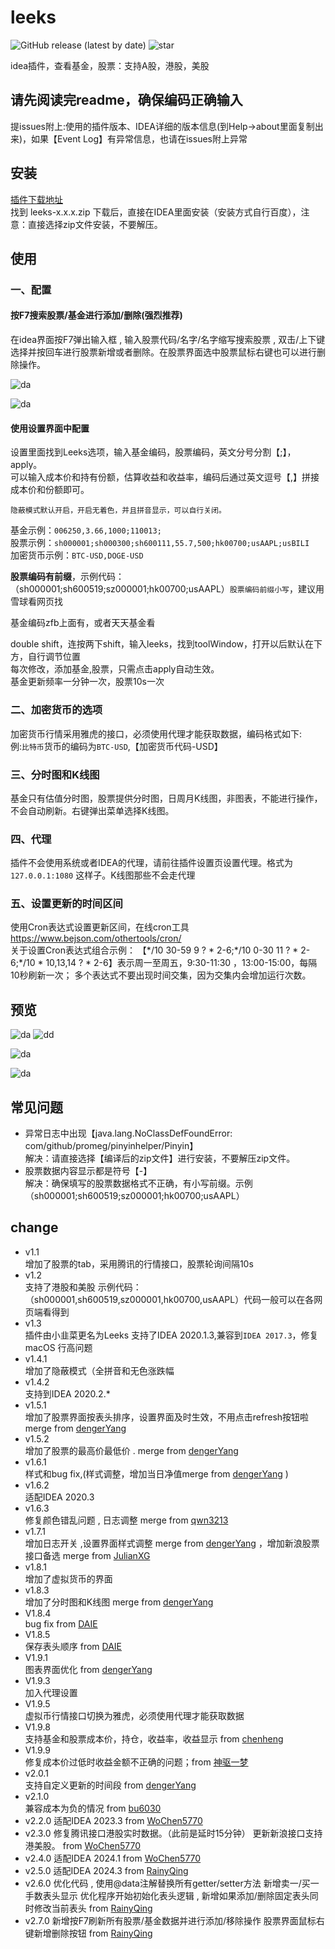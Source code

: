# leeks

![GitHub release (latest by date)](https://img.shields.io/github/v/release/RainyQing/leeks?label=RELEASE&style=flat-square&logo=github&color=green)
![star](https://img.shields.io/github/stars/RainyQing/leeks?style=flat-square&logo=github)

idea插件，查看基金，股票：支持A股，港股，美股

## 请先阅读完readme，确保编码正确输入

提issues附上:使用的插件版本、IDEA详细的版本信息(到Help->about里面复制出来)，如果【Event Log】有异常信息，也请在issues附上异常

## 安装

[插件下载地址](https://github.com/RainyQing/leeks/releases)  
找到 leeks-x.x.x.zip 下载后，直接在IDEA里面安装（安装方式自行百度），注意：直接选择zip文件安装，不要解压。

## 使用

### 一、配置

#### 按F7搜索股票/基金进行添加/删除(强烈推荐)

在idea界面按F7弹出输入框 , 输入股票代码/名字/名字缩写搜索股票 , 双击/上下键选择并按回车进行股票新增或者删除。在股票界面选中股票鼠标右键也可以进行删除操作。

![da](./img3.png)

![da](./img4.png)

#### 使用设置界面中配置

设置里面找到Leeks选项，输入基金编码，股票编码，英文分号分割【;】，apply。    
可以输入成本价和持有份额，估算收益和收益率，编码后通过英文逗号【,】拼接成本价和份额即可。

`隐蔽模式默认开启，开启无着色，并且拼音显示，可以自行关闭。`

基金示例：`006250,3.66,1000;110013;`  
股票示例：`sh000001;sh000300;sh600111,55.7,500;hk00700;usAAPL;usBILI`  
加密货币示例：`BTC-USD,DOGE-USD`

**股票编码有前缀**，示例代码：（sh000001;sh600519;sz000001;hk00700;usAAPL）`股票编码前缀小写`，建议用雪球看网页找

基金编码zfb上面有，或者天天基金看



double shift，连按两下shift，输入leeks，找到toolWindow，打开以后默认在下方，自行调节位置  
每次修改，添加基金,股票，只需点击apply自动生效。    
基金更新频率一分钟一次，股票10s一次

### 二、加密货币的选项

加密货币行情采用雅虎的接口，必须使用代理才能获取数据，编码格式如下:  
例:`比特币`货币的编码为`BTC-USD`,【加密货币代码-USD】

### 三、分时图和K线图

基金只有估值分时图，股票提供分时图，日周月K线图，非图表，不能进行操作，不会自动刷新。右键弹出菜单选择K线图。

### 四、代理

插件不会使用系统或者IDEA的代理，请前往插件设置页设置代理。格式为`127.0.0.1:1080` 这样子。K线图那些不会走代理

### 五、设置更新的时间区间

使用Cron表达式设置更新区间，在线cron工具 https://www.bejson.com/othertools/cron/  
关于设置Cron表达式组合示例：
【\*/10 30-59 9 ? * 2-6;\*/10 0-30 11 ? * 2-6;\*/10 * 10,13,14 ? * 2-6】表示周一至周五，9:30-11:30 ，13:00-15:00，每隔10秒刷新一次；
多个表达式不要出现时间交集，因为交集内会增加运行次数。


## 预览

![da](./img1.png)
![dd](./img2.png)

![da](./img3.png)

![da](./img4.png)

## 常见问题

* 异常日志中出现【java.lang.NoClassDefFoundError: com/github/promeg/pinyinhelper/Pinyin】  
  解决：请直接选择【编译后的zip文件】进行安装，不要解压zip文件。
* 股票数据内容显示都是符号【-】  
  解决：确保填写的股票数据格式不正确，有小写前缀。示例（sh000001;sh600519;sz000001;hk00700;usAAPL）

## change

- v1.1   
  增加了股票的tab，采用腾讯的行情接口，股票轮询间隔10s
- v1.2   
  支持了港股和美股 示例代码：（sh000001,sh600519,sz000001,hk00700,usAAPL）代码一般可以在各网页端看得到
- v1.3    
  插件由小韭菜更名为Leeks
  支持了IDEA 2020.1.3,兼容到`IDEA 2017.3`，修复macOS 行高问题
- v1.4.1   
  增加了隐蔽模式（全拼音和无色涨跌幅
- v1.4.2  
  支持到IDEA 2020.2.*
- v1.5.1  
  增加了股票界面按表头排序，设置界面及时生效，不用点击refresh按钮啦  merge from [dengerYang](https://github.com/dengerYang)
- v1.5.2  
  增加了股票的最高价最低价 . merge from [dengerYang](https://github.com/dengerYang)
- v1.6.1  
  样式和bug fix,(样式调整，增加当日净值merge from [dengerYang](https://github.com/dengerYang) )
- v1.6.2  
  适配IDEA 2020.3
- v1.6.3  
  修复颜色错乱问题 , 日志调整 merge from [qwn3213](https://github.com/qwn3213)
- v1.7.1  
  增加日志开关 ,设置界面样式调整 merge from [dengerYang](https://github.com/dengerYang) ，增加新浪股票接口备选 merge from [JulianXG](https://github.com/JulianXG)
- v1.8.1  
  增加了虚拟货币的界面
- v1.8.3  
  增加了分时图和K线图 merge from [dengerYang](https://github.com/dengerYang)
- V1.8.4  
  bug fix from [DAIE](https://github.com/DA1Y1)
- V1.8.5  
  保存表头顺序 from [DAIE](https://github.com/DA1Y1)
- V1.9.1  
  图表界面优化 from [dengerYang](https://github.com/dengerYang)
- V1.9.3  
  加入代理设置
- V1.9.5  
  虚拟币行情接口切换为雅虎，必须使用代理才能获取数据
- V1.9.8  
  支持基金和股票成本价，持仓，收益率，收益显示 from [chenheng](https://github.com/RoaringFlame)
- V1.9.9  
  修复成本价过低时收益金额不正确的问题；from [神驱一梦](https://github.com/BorrisWQBi)
- v2.0.1  
  支持自定义更新的时间段 from [dengerYang](https://github.com/dengerYang)
- v2.1.0  
  兼容成本为负的情况 from [bu6030](https://github.com/bu6030)
- v2.2.0
  适配IDEA 2023.3 from [WoChen5770](https://github.com/WoChen5770)
- v2.3.0
  修复腾讯接口港股实时数据。（此前是延时15分钟）
  更新新浪接口支持港美股。  from [WoChen5770](https://github.com/WoChen5770)
- v2.4.0
  适配IDEA 2024.1  from [WoChen5770](https://github.com/WoChen5770)
- v2.5.0
  适配IDEA 2024.3  from [RainyQing](https://github.com/RainyQing)
- v2.6.0
  优化代码 , 使用@data注解替换所有getter/setter方法
  新增卖一/买一手数表头显示
  优化程序开始初始化表头逻辑 , 新增如果添加/删除固定表头同时修改当前表头 from [RainyQing](https://github.com/RainyQing)
- v2.7.0
  新增按F7刷新所有股票/基金数据并进行添加/移除操作
  股票界面鼠标右键新增删除按钮 from [RainyQing](https://github.com/RainyQing)
